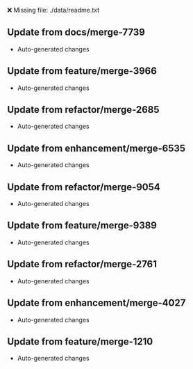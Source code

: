 ❌ Missing file: ./data/readme.txt

## Update from docs/merge-7739
- Auto-generated changes

## Update from feature/merge-3966
- Auto-generated changes

## Update from refactor/merge-2685
- Auto-generated changes

## Update from enhancement/merge-6535
- Auto-generated changes

## Update from refactor/merge-9054
- Auto-generated changes

## Update from feature/merge-9389
- Auto-generated changes

## Update from refactor/merge-2761
- Auto-generated changes

## Update from enhancement/merge-4027
- Auto-generated changes

## Update from feature/merge-1210
- Auto-generated changes

